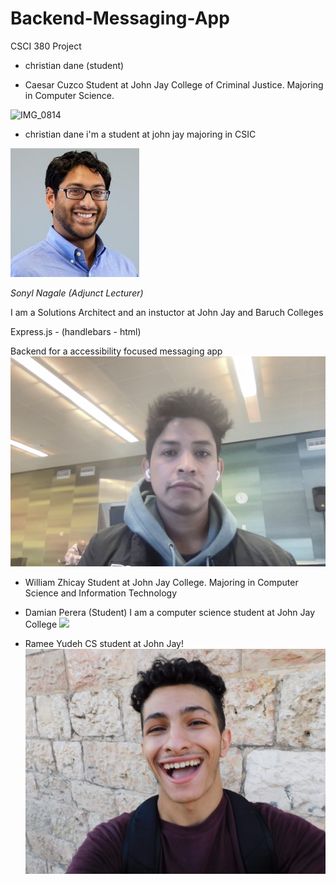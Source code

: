 # Backend-Messaging-App

CSCI 380 Project


* christian dane (student)

- Caesar Cuzco
  Student at John Jay College of Criminal Justice.
  Majoring in Computer Science.

![IMG_0814](https://user-images.githubusercontent.com/113483417/196541123-107cfd7b-6f3f-4a49-94de-dc967d020e5f.jpg)

- christian dane
  i'm a student at john jay majoring in CSIC


![](./_assets/1263746.jpeg)

_Sonyl Nagale (Adjunct Lecturer)_

I am a Solutions Architect and an instuctor at John Jay and Baruch Colleges

Express.js - (handlebars - html)


Backend for a accessibility focused messaging app
![](./_assets/me.jpg)

- William Zhicay
  Student at John Jay College.
  Majoring in Computer Science and Information Technology

* Damian Perera (Student)
  I am a computer science student at John Jay College
  ![](./_assets/IMG_8052.PNG)

- Ramee Yudeh
  CS student at John Jay!
  ![](./_assets/rypic.jpg)